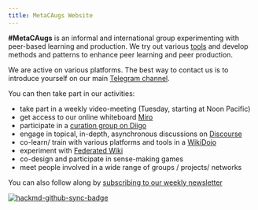```yaml
---
title: MetaCAugs Website
---
```

**#MetaCAugs** is an informal and international group experimenting with peer-based learning and production. We try out various [tools](https://mediawiki.openlearning.cc/wiki/Tools) and develop methods and patterns to enhance peer learning and peer production. 

We are active on various platforms. The best way to contact us is to introduce yourself on our main [Telegram channel](https://t.me/metacaugs). 

You can then take part in our activities:

- take part in a weekly video-meeting (Tuesday, starting at Noon Pacific)
- get access to our online whiteboard [Miro](https://miro.com/app/board/o9J_kwyBtRA=/) 
- participate in a [curation group on Diigo](https://groups.diigo.com/group/metacaugs) 
- engage in topical, in-depth, asynchronous discussions on [Discourse](https://discuss.openlearning.cc/c/peer-learning-groups/metacaugs/16)
- co-learn/ train with various platforms and tools in a [WikiDojo](https://outreach.wikimedia.org/wiki/Wikidojo_for_MetaCAugs)
- experiment with [Federated Wiki](https://env-0551067.uk.reclaim.cloud/view/welcome-visitors#)
- co-design and participate in sense-making games
- meet people involved in a wide range of groups / projects/ networks

You can also follow along by [subscribing to our weekly newsletter
](http://eepurl.com/hch8Y5)

[![hackmd-github-sync-badge](https://hackmd.io/GyCzx_xYTvq0ynrn8D_LaA/badge)](https://hackmd.io/GyCzx_xYTvq0ynrn8D_LaA)